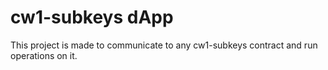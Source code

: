 # cw1-subkeys dApp

This project is made to communicate to any cw1-subkeys contract and run operations on it.

